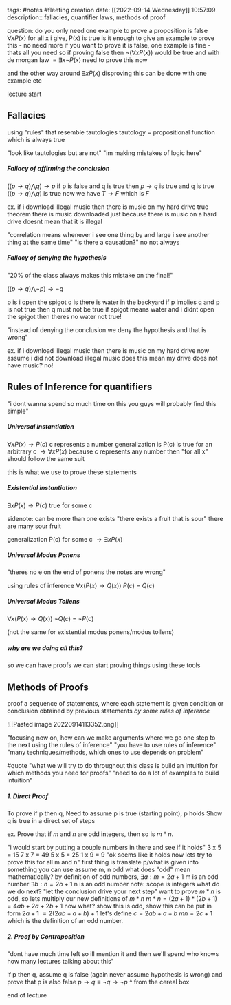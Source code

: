 tags: #notes #fleeting
creation date: [[2022-09-14 Wednesday]] 10:57:09
description:: fallacies, quantifier laws, methods of proof

question: do you only need one example to prove a proposition is false
$\forall x P(x)$
for all x i give, P(x) is true
is it enough to give an example to prove this - no need more
if you want to prove it is false, one example is fine - thats all you need
so if proving false then $\neg (\forall x P(x))$ would be true and 
with de morgan law $\equiv \exists x \neg P(x)$ need to prove this now

and the other way around
$\exists x P(x)$ disproving this can be done with one example
etc

lecture start

## Fallacies
using "rules" that resemble tautologies
tautology = propositional function which is always true

"look like tautologies but are not"
"im making mistakes of logic here"

##### Fallacy of affirming the conclusion
$((p \rightarrow q) \bigwedge q) \rightarrow p$
if p is false and q is true
then $p \rightarrow q$ is true and q is true $((p \rightarrow q) \bigwedge q)$ is true
now we have $T \rightarrow F$ which is $F$

ex. if i download illegal music then there is music on my hard drive
true theorem there is music downloaded
just because there is music on a hard drive doesnt mean that it is illegal

"correlation means whenever i see one thing by and large i see another thing at the same time"
"is there a causation?" no not always

##### Fallacy of denying the hypothesis
"20% of the class always makes this mistake on the final!"

$((p \rightarrow q) \bigwedge \neg p) \rightarrow \neg q$

p is i open the spigot
q is there is water in the backyard
if p implies q and p is not true then q must not be true
if spigot means water and i didnt open the spigot then theres no water
not true!

"instead of denying the conclusion we deny the hypothesis and that is wrong"

ex. if i download illegal music then there is music on my hard drive
now assume i did not download illegal music
does this mean my drive does not have music? no!

## Rules of Inference for quantifiers
"i dont wanna spend so much time on this you guys will probably find this simple"

##### Universal instantiation
$\forall x P(x) \rightarrow P(c)$
c represents a number
generalization is P(c) is true for an arbitrary c $\rightarrow \forall x P (x)$
because c represents any number then "for all x" should follow the same suit

this is what we use to prove these statements

##### Existential instantiation
$\exists x P(x) \rightarrow P(c)$ true for some c

sidenote: can be more than one exists
"there exists a fruit that is sour" there are many sour fruit

generalization P(c) for some c $\rightarrow \exists x P(x)$

##### Universal Modus Ponens
"theres no e on the end of ponens the notes are wrong"

using rules of inference
$\forall x (P(x) \rightarrow Q(x))$
$P(c)$
$=$
$Q(c)$

##### Universal Modus Tollens
$\forall x (P(x) \rightarrow Q(x))$
$\neg Q(c)$
$=$
$\neg P(c)$

(not the same for existential modus ponens/modus tollens)

##### why are we doing all this?
so we can have proofs
we can start proving things using these tools


## Methods of Proofs
proof
	a sequence of statements, where each statement is given condition or conclusion obtained by previous statements *by some rules of inference*

![[Pasted image 20220914113352.png]]

"focusing now on, how can we make arguments where we go one step to the next using the rules of inference"
"you have to use rules of inference"
"many techniques/methods, which ones to use depends on problem"

#quote "what we will try to do throughout this class is build an intuition for which methods you need for proofs"
"need to do a lot of examples to build intuition"

##### 1. Direct Proof
To prove if p then q,
Need to assume p is true (starting point), p holds
Show q is true in a direct set of steps

ex. Prove that if $m$ and $n$ are odd integers, then so is $m * n$.

"i would start by putting a couple numbers in there and see if it holds"
	3 x 5 = 15
	7 x 7 = 49
	5 x 5 = 25
	1 x 9 = 9
	"ok seems like it holds now lets try to prove this for all m and n"
first thing is translate p/what is given into something you can use
	assume m, n odd
	what does "odd" mean mathematically?
	by definition of odd numbers,
		$\exists a : m = 2a+1$
		m is an odd number
		$\exists b : n = 2b+1$
		n is an odd number
	note: scope is integers
what do we do next? "let the conclusion drive your next step"
want to prove $m*n$ is odd, so lets multiply our new definitions of $m*n$
	$m*n = (2a + 1)*(2b + 1)$
	$= 4ab + 2a + 2b + 1$
now what? show this is odd, show this can be put in form $2a + 1$
	$= 2(2ab + a + b) + 1$
let's define $c = 2ab + a + b$
	$mn = 2c + 1$
which is the definition of an odd number.

##### 2. Proof by Contraposition
"dont have much time left so ill mention it and then we'll spend who knows how many lectures talking about this"

if p then q, assume q is false
(again never assume hypothesis is wrong)
and prove that p is also false
$p \rightarrow q \equiv \neg q \rightarrow \neg p$
^ from the cereal box

end of lecture